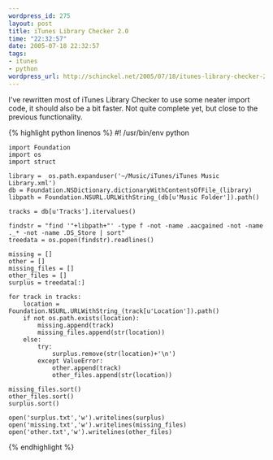 ```yaml
--- 
wordpress_id: 275
layout: post
title: iTunes Library Checker 2.0
time: "22:32:57"
date: 2005-07-18 22:32:57
tags: 
- itunes
- python
wordpress_url: http://schinckel.net/2005/07/18/itunes-library-checker-20/
---
```

I've rewritten most of iTunes Library Checker to use some neater import code, it should also be a bit faster. Not quite complete yet, but close to the previous functionality. 
    
{% highlight python linenos %}
    #! /usr/bin/env python
    
    import Foundation
    import os
    import struct
    
    library =  os.path.expanduser('~/Music/iTunes/iTunes Music Library.xml')
    db = Foundation.NSDictionary.dictionaryWithContentsOfFile_(library)
    libpath = Foundation.NSURL.URLWithString_(db[u'Music Folder']).path()
    
    tracks = db[u'Tracks'].itervalues()
    
    findstr = "find '"+libpath+"' -type f -not -name .aacgained -not -name ._* -not -name .DS_Store | sort"
    treedata = os.popen(findstr).readlines()
    
    missing = []
    other = []
    missing_files = []
    other_files = []
    surplus = treedata[:]
    
    for track in tracks:
        location = Foundation.NSURL.URLWithString_(track[u'Location']).path()
        if not os.path.exists(location):
            missing.append(track)
            missing_files.append(str(location))
        else:
            try:
                surplus.remove(str(location)+'\n')
            except ValueError:
                other.append(track)
                other_files.append(str(location))
        
    missing_files.sort()
    other_files.sort()
    surplus.sort()
    
    open('surplus.txt','w').writelines(surplus)
    open('missing.txt','w').writelines(missing_files)
    open('other.txt','w').writelines(other_files)
{% endhighlight %}
    
